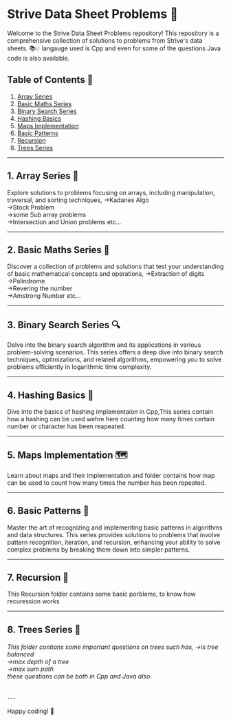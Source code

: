 # Strive Data Sheet Problems 🚀

Welcome to the Strive Data Sheet Problems repository! This repository is a comprehensive collection of solutions to problems from Strive's data sheets. 📚💡
langauge used is Cpp and even for some of the questions Java code is also available.
## Table of Contents 📖

1. [Array Series](#array-series)
2. [Basic Maths Series](#basic-maths-series)
3. [Binary Search Series](#binary-search-series)
4. [Hashing Basics](#hashing-basics)
5. [Maps Implementation](#maps-implementation)
6. [Basic Patterns](#basic-patterns)
7. [Recursion](#recursion)
8. [Trees Series](#trees-series)

---

## 1. Array Series 🎯

Explore solutions to problems focusing on arrays, including manipulation, traversal, and sorting techniques,
->Kadanes Algo <br>
->Stock Problem <br>
->some Sub array problems <br>
->Intersection and Union problems etc...

---

## 2. Basic Maths Series 🔢

Discover a collection of problems and solutions that test your understanding of basic mathematical concepts and operations,
->Extraction of digits <br>
->Palindrome<br>
->Revering the number<br>
->Amstrong Number etc...

---

## 3. Binary Search Series 🔍

Delve into the binary search algorithm and its applications in various problem-solving scenarios. This series offers a deep dive into binary search techniques, optimizations, and related algorithms, empowering you to solve problems efficiently in logarithmic time complexity.

---

## 4. Hashing Basics 📂

Dive into the basics of hashing implementaion in Cpp,This series contain how a hashing can be used wehre here counting how many times certain number or character has been reapeated.

---

## 5. Maps Implementation 🗺️

Learn about maps and their implementation and folder contains how map can be used to count how many times the number has been repeated.

---

## 6. Basic Patterns 🎨

Master the art of recognizing and implementing basic patterns in algorithms and data structures. This series provides solutions to problems that involve pattern recognition, iteration, and recursion, enhancing your ability to solve complex problems by breaking them down into simpler patterns.

---

## 7. Recursion 🔄

This Recursion folder contains some basic porblems, to know how recuression works 

---

## 8. Trees Series 🌳

<h6>This folder contians some important questions on trees such has,
->is tree balanced <br>
->max depth of a tree<br>
->max sum path<br>
these questions can be both in Cpp and Java also.</h6>
---

Happy coding! 🚀

